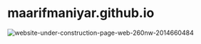 # maarifmaniyar.github.io
 
![website-under-construction-page-web-260nw-2014660484](https://github.com/user-attachments/assets/5083143b-a971-4fbe-bc2a-611faf04692e)
